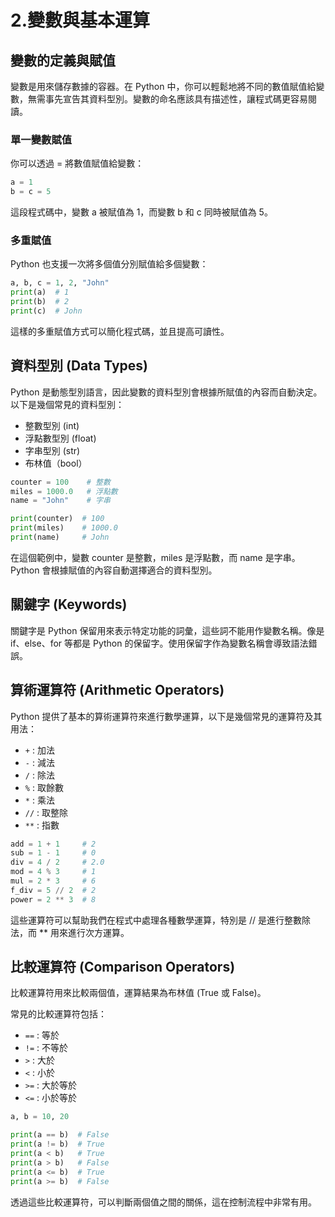# 2.變數與基本運算

## 變數的定義與賦值
變數是用來儲存數據的容器。在 Python 中，你可以輕鬆地將不同的數值賦值給變數，無需事先宣告其資料型別。變數的命名應該具有描述性，讓程式碼更容易閱讀。

### 單一變數賦值
你可以透過 = 將數值賦值給變數：

```py
a = 1
b = c = 5
```

這段程式碼中，變數 a 被賦值為 1，而變數 b 和 c 同時被賦值為 5。

### 多重賦值
Python 也支援一次將多個值分別賦值給多個變數：

```py
a, b, c = 1, 2, "John"
print(a)  # 1
print(b)  # 2
print(c)  # John
```

這樣的多重賦值方式可以簡化程式碼，並且提高可讀性。


## 資料型別 (Data Types)

Python 是動態型別語言，因此變數的資料型別會根據所賦值的內容而自動決定。以下是幾個常見的資料型別：

- 整數型別 (int)
- 浮點數型別 (float)
- 字串型別 (str)
- 布林值（bool） 

```py
counter = 100    # 整數
miles = 1000.0   # 浮點數
name = "John"    # 字串

print(counter)  # 100
print(miles)    # 1000.0
print(name)     # John
```

在這個範例中，變數 counter 是整數，miles 是浮點數，而 name 是字串。Python 會根據賦值的內容自動選擇適合的資料型別。

## 關鍵字 (Keywords)
關鍵字是 Python 保留用來表示特定功能的詞彙，這些詞不能用作變數名稱。像是 if、else、for 等都是 Python 的保留字。使用保留字作為變數名稱會導致語法錯誤。



## 算術運算符 (Arithmetic Operators)


Python 提供了基本的算術運算符來進行數學運算，以下是幾個常見的運算符及其用法：

- `+` : 加法
- `-` : 減法
- `/` : 除法
- `%` : 取餘數
- `*` : 乘法
- `//` : 取整除
- `**` : 指數

```py
add = 1 + 1     # 2
sub = 1 - 1     # 0
div = 4 / 2     # 2.0
mod = 4 % 3     # 1
mul = 2 * 3     # 6
f_div = 5 // 2  # 2
power = 2 ** 3  # 8
```

這些運算符可以幫助我們在程式中處理各種數學運算，特別是 // 是進行整數除法，而 ** 用來進行次方運算。



## 比較運算符 (Comparison Operators)
比較運算符用來比較兩個值，運算結果為布林值 (True 或 False)。

常見的比較運算符包括：

- `==` : 等於
- `!=` : 不等於
- `>` : 大於
- `<` : 小於
- `>=` : 大於等於
- `<=` : 小於等於

```py
a, b = 10, 20

print(a == b)  # False
print(a != b)  # True
print(a < b)   # True
print(a > b)   # False
print(a <= b)  # True
print(a >= b)  # False
```

透過這些比較運算符，可以判斷兩個值之間的關係，這在控制流程中非常有用。

